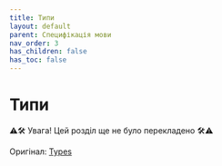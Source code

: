 ```yaml
---
title: Типи
layout: default
parent: Специфікація мови
nav_order: 3
has_children: false
has_toc: false
---
```


# Типи

⚠️🛠️ Увага! Цей розділ ще не було перекладено 🛠️⚠️

Оригінал: <a target="_blank" href="https://docs.swift.org/swift-book/documentation/the-swift-programming-language/types">Types</a>